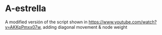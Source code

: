 # A-estrella

A modified versión of the script shown in https://www.youtube.com/watch?v=AKKpPmxx07w, adding diagonal movement & node weight
